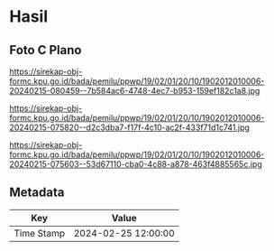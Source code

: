 # Hasil

## Foto C Plano

https://sirekap-obj-formc.kpu.go.id/bada/pemilu/ppwp/19/02/01/20/10/1902012010006-20240215-080459--7b584ac6-4748-4ec7-b953-159ef182c1a8.jpg

https://sirekap-obj-formc.kpu.go.id/bada/pemilu/ppwp/19/02/01/20/10/1902012010006-20240215-075820--d2c3dba7-f17f-4c10-ac2f-433f71d1c741.jpg

https://sirekap-obj-formc.kpu.go.id/bada/pemilu/ppwp/19/02/01/20/10/1902012010006-20240215-075603--53d67110-cba0-4c88-a878-463f4885565c.jpg


## Metadata

| Key        | Value               |
| ---------- | ------------------- |
| Time Stamp | 2024-02-25 12:00:00 |




